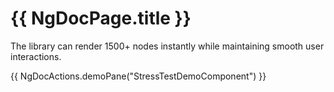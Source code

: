# {{ NgDocPage.title }}

The library can render 1500+ nodes instantly while maintaining smooth user interactions.

{{ NgDocActions.demoPane("StressTestDemoComponent") }}

